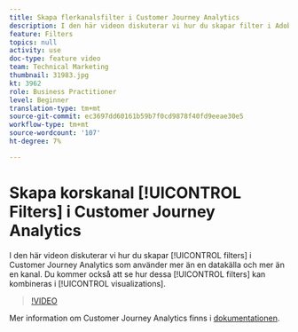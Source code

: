 ```yaml
---
title: Skapa flerkanalsfilter i Customer Journey Analytics
description: I den här videon diskuterar vi hur du skapar filter i Adobe Customer Journey Analytics som använder mer än en datakälla och mer än en kanal. Du kommer också att se hur dessa filter kan kombineras i visualiseringar.
feature: Filters
topics: null
activity: use
doc-type: feature video
team: Technical Marketing
thumbnail: 31983.jpg
kt: 3962
role: Business Practitioner
level: Beginner
translation-type: tm+mt
source-git-commit: ec3697dd60161b59b7f0cd9878f40fd9eeae30e5
workflow-type: tm+mt
source-wordcount: '107'
ht-degree: 7%

---
```



# Skapa korskanal [!UICONTROL Filters] i Customer Journey Analytics

I den här videon diskuterar vi hur du skapar [!UICONTROL filters] i Customer Journey Analytics som använder mer än en datakälla och mer än en kanal. Du kommer också att se hur dessa [!UICONTROL filters] kan kombineras i [!UICONTROL visualizations].

>[!VIDEO](https://video.tv.adobe.com/v/31983/?quality=12)

Mer information om Customer Journey Analytics finns i [dokumentationen](https://docs.adobe.com/content/help/en/analytics-platform/using/cja-landing.html).
